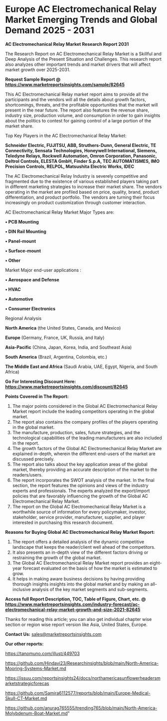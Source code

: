  # Europe AC Electromechanical Relay Market Emerging Trends and Global Demand 2025 - 2031

<strong>AC Electromechanical Relay Market Research Report 2031</strong>

The Research Report on AC Electromechanical Relay Market is a Skillful and Deep Analysis of the Present Situation and Challenges. This research report also analyzes other important trends and market drivers that will affect market growth over 2025-2031.

<strong>Request Sample Report @ <a href=https://www.marketreportsinsights.com/sample/82645>https://www.marketreportsinsights.com/sample/82645</a></strong>

This AC Electromechanical Relay market report aims to provide all the participants and the vendors will all the details about growth factors, shortcomings, threats, and the profitable opportunities that the market will present in the near future. The report also features the revenue share, industry size, production volume, and consumption in order to gain insights about the politics to contest for gaining control of a large portion of the market share.

Top Key Players in the AC Electromechanical Relay Market:

<strong>Schneider Electric, FUJITSU, ABB, Struthers-Dunn, General Electric, TE Connectivity, Sensata Technologies, Honeywell International, Siemens, Teledyne Relays, Rockwell Automation, Omron Corporation, Panasonic, Deltrol Controls, ELESTA GmbH, Finder S.p.A, TEC AUTOMATISMES, IMO Precision Controls, RELPOL, Matsushita Electric Works, IDEC</strong>

The AC Electromechanical Relay Industry is severely competitive and fragmented due to the existence of various established players taking part in different marketing strategies to increase their market share. The vendors operating in the market are profiled based on price, quality, brand, product differentiation, and product portfolio. The vendors are turning their focus increasingly on product customization through customer interaction.

AC Electromechanical Relay Market Major Types are:

<strong>• PCB Mounting

• DIN Rail Mounting

• Panel-mount

• Surface-mount

• Other</strong>

Market Major end-user applications :

<strong>• Aerospace and Defense

• HVAC

• Automotive

• Consumer Electronics</strong>

Regional Analysis

</u><strong><b>North America</b></strong> (the United States, Canada, and Mexico)

<strong><b>Europe </b></strong>(Germany, France, UK, Russia, and Italy)

<strong><b>Asia-Pacific</b></strong> (China, Japan, Korea, India, and Southeast Asia)

<strong><b>South America</b></strong> (Brazil, Argentina, Colombia, etc.)

<strong><b>The Middle East and Africa</b></strong> (Saudi Arabia, UAE, Egypt, Nigeria, and South Africa)

<strong>Go For Interesting Discount Here: <a href=https://www.marketreportsinsights.com/discount/82645>https://www.marketreportsinsights.com/discount/82645</a></strong>

<strong>Points Covered in The Report:</strong>
<ol>
  <li>The major points considered in the Global AC Electromechanical Relay Market report include the leading competitors operating in the global market.</li>
  <li>The report also contains the company profiles of the players operating in the global market.</li>
  <li>The manufacture, production, sales, future strategies, and the technological capabilities of the leading manufacturers are also included in the report.</li>
  <li>The growth factors of the Global AC Electromechanical Relay Market are explained in-depth, wherein the different end-users of the market are discussed precisely.</li>
  <li>The report also talks about the key application areas of the global market, thereby providing an accurate description of the market to the readers/users.</li>
  <li>The report incorporates the SWOT analysis of the market. In the final section, the report features the opinions and views of the industry experts and professionals. The experts analyzed the export/import policies that are favorably influencing the growth of the Global AC Electromechanical Relay Market.</li>
  <li>The report on the Global AC Electromechanical Relay Market is a worthwhile source of information for every policymaker, investor, stakeholder, service provider, manufacturer, supplier, and player interested in purchasing this research document.</li>
</ol>
<strong>Reasons for Buying Global AC Electromechanical Relay Market Report:</strong>

<ol>
  <li>The report offers a detailed analysis of the dynamic competitive landscape that keeps the reader/client well ahead of the competitors.</li>
  <li>It also presents an in-depth view of the different factors driving or restraining the growth of the global market.</li>
  <li>The Global AC Electromechanical Relay Market report provides an eight-year forecast evaluated on the basis of how the market is estimated to grow.</li>
  <li>It helps in making aware business decisions by having providing thorough insights insights into the global market and by making an all-inclusive analysis of the key market segments and sub-segments.</li>
</ol>
<strong>Access full Report Description, TOC, Table of Figure, Chart, etc. @ <a href=https://www.marketreportsinsights.com/industry-forecast/ac-electromechanical-relay-market-growth-and-size-2021-82645>https://www.marketreportsinsights.com/industry-forecast/ac-electromechanical-relay-market-growth-and-size-2021-82645</a></strong>


Thanks for reading this article; you can also get individual chapter wise section or region wise report version like Asia, United States, Europe.

<strong>Contact Us:</strong>
sales@marketreportsinsights.com

<strong>Our other reports:</strong>

<a href=https://tanomuno.com/illust/449703>https://tanomuno.com/illust/449703</a>

<a href=https://github.com/Hindavi23/Researchinsights/blob/main/North-America-Mooring-Systems-Market.md>https://github.com/Hindavi23/Researchinsights/blob/main/North-America-Mooring-Systems-Market.md</a>

<a href=https://issuu.com/reportsinsights24/docs/northamericasunflowerheadersmarketstrategicforecas>https://issuu.com/reportsinsights24/docs/northamericasunflowerheadersmarketstrategicforecas</a>

<a href=https://github.com/Samira6112577/reports/blob/main/Europe-Medical-Skull-CT-Market.md>https://github.com/Samira6112577/reports/blob/main/Europe-Medical-Skull-CT-Market.md</a>

<a href=https://github.com/anurag765555/trending765/blob/main/North-America-Molybdenum-Boat-Market.md>https://github.com/anurag765555/trending765/blob/main/North-America-Molybdenum-Boat-Market.md</a>"

